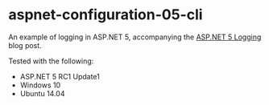 # aspnet-configuration-05-cli

An example of logging in ASP.NET 5, accompanying the [ASP.NET 5 Logging](https://www.jeffogata.com/asp-net-5-logging/) blog post.

Tested with the following:
* ASP.NET 5 RC1 Update1
* Windows 10
* Ubuntu 14.04

